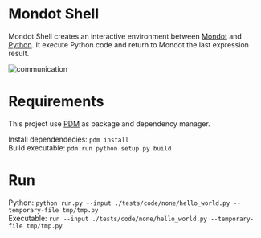 # Mondot Shell
Mondot Shell creates an interactive environment between [Mondot](https://github.com/thiagola92/Mondot) and [Python](https://www.python.org/). It execute Python code and return to Mondot the last expression result.

![communication](https://user-images.githubusercontent.com/9352894/135046656-69973ac1-bf75-47ce-ac46-7d7e62168c18.png)

# Requirements
This project use [PDM](https://github.com/pdm-project/pdm) as package and dependency manager.  

Install dependendecies: `pdm install`  
Build executable: `pdm run python setup.py build`  

# Run
Python: `python run.py --input ./tests/code/none/hello_world.py --temporary-file tmp/tmp.py`  
Executable: `run --input ./tests/code/none/hello_world.py --temporary-file tmp/tmp.py`  